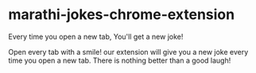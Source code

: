 # marathi-jokes-chrome-extension

Every time you open a new tab, You'll get a new joke!

Open every tab with a smile! our extension will give you a new joke every time you open a new tab. There is nothing better than a good laugh! 
